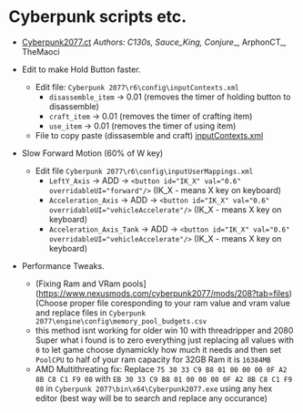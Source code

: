 # Cyberpunk scripts etc.
  
  
- [Cyberpunk2077.ct](https://github.com/themaoci/Cyberpunk2077/blob/main/Cyberpunk2077.ct)
_Authors: C130s, Sauce_King, Conjure__, ArphonCT_, TheMaoci  

- Edit to make Hold Button faster.  
  - Edit file: `Cyberpunk 2077\r6\config\inputContexts.xml`  
    - `disassemble_item` -> 0.01 (removes the timer of holding button to disassemble)
    - `craft_item` -> 0.01 (removes the timer of crafting item)
    - `use_item` -> 0.01 (removes the timer of using item)
  - File to copy paste (dissasemble and craft) [inputContexts.xml](https://github.com/themaoci/Cyberpunk2077/blob/main/inputContexts.xml)

- Slow Forward Motion (60% of W key)
  - Edit file `Cyberpunk 2077\r6\config\inputUserMappings.xml`
    - `LeftY_Axis` -> ADD -> `<button id="IK_X" val="0.6" overridableUI="forward"/>` (IK_X - means X key on keyboard)
    - `Acceleration_Axis` -> ADD -> `<button id="IK_X" val="0.6" overridableUI="vehicleAccelerate"/>` (IK_X - means X key on keyboard)
    - `Acceleration_Axis_Tank` -> ADD -> `<button id="IK_X" val="0.6" overridableUI="vehicleAccelerate"/>` (IK_X - means X key on keyboard)

- Performance Tweaks.
  - (Fixing Ram and VRam pools](https://www.nexusmods.com/cyberpunk2077/mods/208?tab=files) (Choose proper file coresponding to your ram value and vram value and replace files in `Cyberpunk 2077\engine\config\memory_pool_budgets.csv`
  - this method isnt working for older win 10 with threadripper and 2080 Super what i found is to zero everything just replacing all values with `0` to let game choose dynamickly how much it needs and then set `PoolCPU` to half of your ram capacity for 32GB Ram it is `16384MB`
  - AMD Multithreating fix: 
    Replace `75 30 33 C9 B8 01 00 00 00 0F A2 8B C8 C1 F9 08` with `EB 30 33 C9 B8 01 00 00 00 0F A2 8B C8 C1 F9 08` in `Cyberpunk 2077\bin\x64\Cyberpunk2077.exe` using any hex editor (best way will be to search and replace any occurance)
